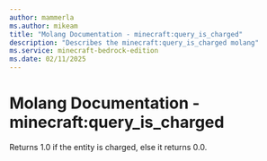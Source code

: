 ```yaml
---
author: mammerla
ms.author: mikeam
title: "Molang Documentation - minecraft:query_is_charged"
description: "Describes the minecraft:query_is_charged molang"
ms.service: minecraft-bedrock-edition
ms.date: 02/11/2025 
---
```


# Molang Documentation - minecraft:query_is_charged

Returns 1.0 if the entity is charged, else it returns 0.0.
